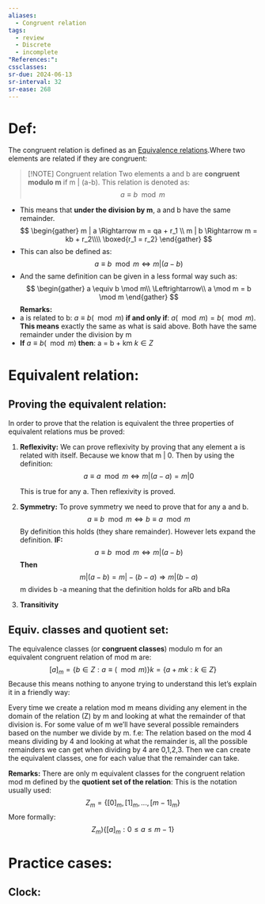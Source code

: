 ```yaml
---
aliases:
  - Congruent relation
tags:
  - review
  - Discrete
  - incomplete
"References:": 
cssclasses:
sr-due: 2024-06-13
sr-interval: 32
sr-ease: 268
---
```

# Def:

The congruent relation is defined as an [Equivalence relations](Equivalence%20relations.md).Where two elements are related if they are congruent: 

> [!NOTE] Congruent relation
> Two elements a and b are **congruent modulo m** if m | (a-b). This relation is denoted as: 
>$$
 a \equiv b\mod m
>$$

+ This means that **under the division by m**, a and b have the same remainder.
$$
\begin{gather}
m | a \Rightarrow m = qa + r_1 \\
m | b \Rightarrow m = kb + r_2\\\\
\boxed{r_1 = r_2}
\end{gather}
$$
+ This can also be defined as: 
$$
a \equiv b \mod m \Leftrightarrow m | (a-b)
$$
+ And the same definition can be given in a less formal way such as: 
$$
\begin{gather}
a \equiv b \mod m\\ \Leftrightarrow\\
a \mod m = b \mod m
\end{gather}
$$
**Remarks:**
+ a is related to b: $a \equiv b (\mod m)$ **if and only if**: $a (\mod m) = b (\mod m)$. **This means** exactly the same as what is said above. Both have the same remainder under the division by m
+ **If** $a \equiv b (\mod m)$ **then**: a = b + km $k \in Z$
# Equivalent relation: 

## Proving the equivalent relation:
In order to prove that the relation is equivalent the three properties of equivalent relations mus be proved: 

1. **Reflexivity:** We can prove reflexivity by proving that any element a is related with itself. 
   Because we know that m | 0. Then by using the definition:
	$$
	a \equiv a \mod m \Leftrightarrow  m | (a-a)  = m|0
	$$
	
	This is true for any a. Then reflexivity is proved. 

2. **Symmetry:** To prove symmetry we need to prove that for any a and b. 
   $$a \equiv b \mod m \Leftrightarrow b \equiv a \mod m$$
   By definition this holds (they share remainder). However lets expand the definition. 
   **IF:**
   $$a \equiv b \mod m \Leftrightarrow m | (a-b)$$
   **Then**
   $$ m | (a-b) = m | -(b-a) \Rightarrow m | (b-a)$$
   m divides b -a meaning that the definition holds for aRb and bRa
   
3.  **Transitivity**

## Equiv. classes and quotient set: 
The equivalence classes (or **congruent classes**) modulo m for an equivalent congruent relation of mod m are: 
$$
[a]_m = \{b\in Z: a \equiv (\mod m)\}k = \{a + mk : k \in Z\}
$$
Because this means nothing to anyone trying to understand this let’s explain it in a friendly way: 

Every time we create a relation mod m means dividing any element in the domain of the relation (Z) by m and looking at what the remainder of that division is. For some value of m we’ll have several possible remainders based on the number we divide by m.
	f.e: The relation based on the mod 4 means dividing by 4 and looking at what the remainder is, all the possible remainders we can get when dividing by 4 are 0,1,2,3. Then we can create the equivalent classes, one for each value that the remainder can take. 

**Remarks:** There are only m equivalent classes for the congruent relation mod m defined by the **quotient set of the relation**: 
This is the notation usually used: 
$$
Z_m = \{[0]_m,[1]_m,...,[m-1]_m\}
$$
More formally: 
$$
Z_m ) \{[a]_m: 0 \leq a \leq m-1 \}
$$

# Practice cases: 
## Clock: 



